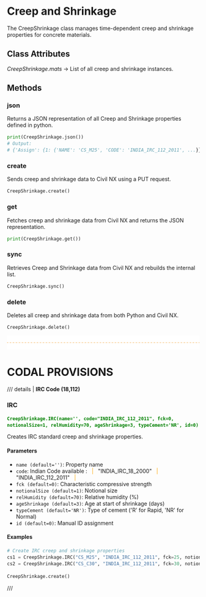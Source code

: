 # Creep and Shrinkage

The CreepShrinkage class manages time-dependent creep and shrinkage properties for concrete materials.


## Class Attributes
*CreepShrinkage.mats* -> List of all creep and shrinkage instances.   

## Methods

### json
Returns a JSON representation of all Creep and Shrinkage properties defined in python.

```py
print(CreepShrinkage.json())
# Output:
# {'Assign': {1: {'NAME': 'CS_M25', 'CODE': 'INDIA_IRC_112_2011', ...}}}
```

### create
Sends creep and shrinkage data to Civil NX using a PUT request.

```py
CreepShrinkage.create()
```

### get
Fetches creep and shrinkage data from Civil NX and returns the JSON representation.

```py
print(CreepShrinkage.get())
```

### sync
Retrieves Creep and Shrinkage data from Civil NX and rebuilds the internal list.

```py
CreepShrinkage.sync()
```

### delete
Deletes all creep and shrinkage data from both Python and Civil NX.

```py
CreepShrinkage.delete()
```

![TERS](../assets/separator.png)

# CODAL PROVISIONS


/// details | **IRC Code (18,112)**

### IRC
**<font color="green">`CreepShrinkage.IRC(name='', code="INDIA_IRC_112_2011", fck=0, notionalSize=1, relHumidity=70, ageShrinkage=3, typeCement='NR', id=0)`</font>**

Creates IRC standard creep and shrinkage properties.

#### Parameters
* `name (default='')`: Property name
* `code`: Indian Code available : <font color="orange">&nbsp;&nbsp;|&nbsp;&nbsp;</font> "INDIA_IRC_18_2000" <font color="orange">&nbsp;&nbsp;|&nbsp;&nbsp;</font> "INDIA_IRC_112_2011" <font color="orange">&nbsp;&nbsp;|&nbsp;&nbsp;</font>
* `fck (default=0)`: Characteristic compressive strength
* `notionalSize (default=1)`: Notional size
* `relHumidity (default=70)`: Relative humidity (%)
* `ageShrinkage (default=3)`: Age at start of shrinkage (days)
* `typeCement (default='NR')`: Type of cement ('R' for Rapid, 'NR' for Normal)
* `id (default=0)`: Manual ID assignment

#### Examples
```py
# Create IRC creep and shrinkage properties
cs1 = CreepShrinkage.IRC("CS_M25", "INDIA_IRC_112_2011", fck=25, notionalSize=150, relHumidity=75, ageShrinkage=7, typeCement='R', id=1)
cs2 = CreepShrinkage.IRC("CS_C30", "INDIA_IRC_112_2011", fck=30, notionalSize=200, relHumidity=70, ageShrinkage=3, typeCement='NR', id=2)

CreepShrinkage.create()
```

///


